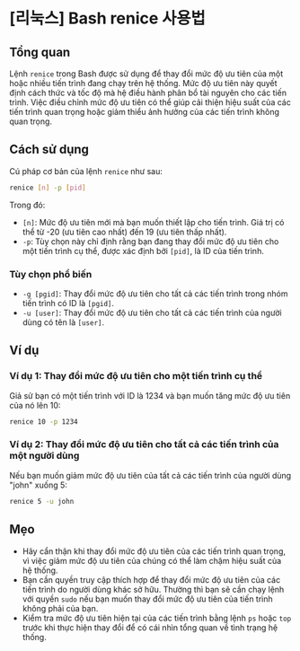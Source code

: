 # [리눅스] Bash renice 사용법

## Tổng quan
Lệnh `renice` trong Bash được sử dụng để thay đổi mức độ ưu tiên của một hoặc nhiều tiến trình đang chạy trên hệ thống. Mức độ ưu tiên này quyết định cách thức và tốc độ mà hệ điều hành phân bổ tài nguyên cho các tiến trình. Việc điều chỉnh mức độ ưu tiên có thể giúp cải thiện hiệu suất của các tiến trình quan trọng hoặc giảm thiểu ảnh hưởng của các tiến trình không quan trọng.

## Cách sử dụng
Cú pháp cơ bản của lệnh `renice` như sau:

```bash
renice [n] -p [pid]
```

Trong đó:
- `[n]`: Mức độ ưu tiên mới mà bạn muốn thiết lập cho tiến trình. Giá trị có thể từ -20 (ưu tiên cao nhất) đến 19 (ưu tiên thấp nhất).
- `-p`: Tùy chọn này chỉ định rằng bạn đang thay đổi mức độ ưu tiên cho một tiến trình cụ thể, được xác định bởi `[pid]`, là ID của tiến trình.

### Tùy chọn phổ biến
- `-g [pgid]`: Thay đổi mức độ ưu tiên cho tất cả các tiến trình trong nhóm tiến trình có ID là `[pgid]`.
- `-u [user]`: Thay đổi mức độ ưu tiên cho tất cả các tiến trình của người dùng có tên là `[user]`.

## Ví dụ
### Ví dụ 1: Thay đổi mức độ ưu tiên cho một tiến trình cụ thể
Giả sử bạn có một tiến trình với ID là 1234 và bạn muốn tăng mức độ ưu tiên của nó lên 10:

```bash
renice 10 -p 1234
```

### Ví dụ 2: Thay đổi mức độ ưu tiên cho tất cả các tiến trình của một người dùng
Nếu bạn muốn giảm mức độ ưu tiên của tất cả các tiến trình của người dùng "john" xuống 5:

```bash
renice 5 -u john
```

## Mẹo
- Hãy cẩn thận khi thay đổi mức độ ưu tiên của các tiến trình quan trọng, vì việc giảm mức độ ưu tiên của chúng có thể làm chậm hiệu suất của hệ thống.
- Bạn cần quyền truy cập thích hợp để thay đổi mức độ ưu tiên của các tiến trình do người dùng khác sở hữu. Thường thì bạn sẽ cần chạy lệnh với quyền `sudo` nếu bạn muốn thay đổi mức độ ưu tiên của tiến trình không phải của bạn.
- Kiểm tra mức độ ưu tiên hiện tại của các tiến trình bằng lệnh `ps` hoặc `top` trước khi thực hiện thay đổi để có cái nhìn tổng quan về tình trạng hệ thống.